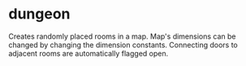 # dungeon

Creates randomly placed rooms in a map.  Map's dimensions can be changed by 
changing the dimension constants.  Connecting doors to adjacent rooms are 
automatically flagged open.
